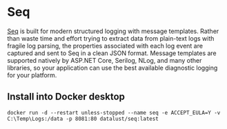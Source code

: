 # Seq

[Seq](https://datalust.co/seq) is built for modern structured logging with message templates. Rather than waste time and effort trying to extract data from plain-text logs with fragile log parsing, the properties associated with each log event are captured and sent to Seq in a clean JSON format. Message templates are supported natively by ASP.NET Core, Serilog, NLog, and many other libraries, so your application can use the best available diagnostic logging for your platform.

## Install into Docker desktop

```shell
docker run -d --restart unless-stopped --name seq -e ACCEPT_EULA=Y -v C:\Temp\Logs:/data -p 8081:80 datalust/seq:latest
``` 